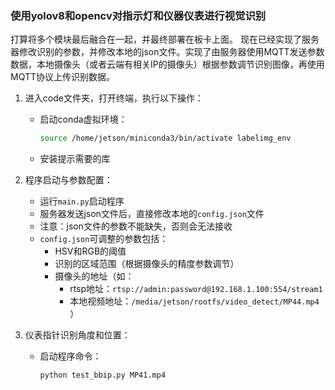 ### 使用yolov8和opencv对指示灯和仪器仪表进行视觉识别  
打算将多个模块最后融合在一起，并最终部署在板卡上面。
现在已经实现了服务器修改识别的参数，并修改本地的json文件。实现了由服务器使用MQTT发送参数数据，本地摄像头（或者云端有相关IP的摄像头）根据参数调节识别图像，再使用MQTT协议上传识别数据。

1. 进入code文件夹，打开终端，执行以下操作：
   - 启动conda虚拟环境：  
     ```bash
     source /home/jetson/miniconda3/bin/activate labelimg_env
     ```
   - 安装提示需要的库


2. 程序启动与参数配置：
   - 运行`main.py`启动程序
   - 服务器发送json文件后，直接修改本地的`config.json`文件
   - 注意：json文件的参数不能缺失，否则会无法接收
   - `config.json`可调整的参数包括：
     - HSV和RGB的阈值
     - 识别的区域范围（根据摄像头的精度参数调节）
     - 摄像头的地址（如：
       - rtsp地址：`rtsp://admin:password@192.168.1.100:554/stream1`
       - 本地视频地址：`/media/jetson/rootfs/video_detect/MP44.mp4`
     ）


3. 仪表指针识别角度和位置：
   - 启动程序命令：  
     ```labelimg_env
     python test_bbip.py MP41.mp4
     ```
